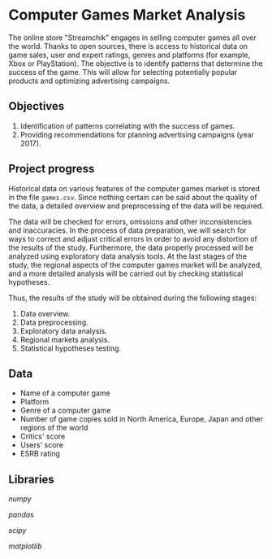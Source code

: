 # Computer Games Market Analysis

The online store "Streamchik" engages in selling computer games all over the world. Thanks to open sources, there is access to historical data on game sales, user and 
expert ratings, genres and platforms (for example, Xbox or PlayStation). The objective is to identify patterns that determine the success of the game. This will allow 
for selecting potentially popular products and optimizing advertising campaigns.

## Objectives

1. Identification of patterns correlating with the success of games.
2. Providing recommendations for planning advertising campaigns (year 2017).

## Project progress

Historical data on various features of the computer games market is stored in the file `games.csv`. Since nothing certain can be said about 
the quality of the data, a detailed overview and preprocessing of the data will be required. 

The data will be checked for errors, omissions and other inconsistencies and inaccuracies. In the process of data preparation, we will search for ways to 
correct and adjust critical errors in order to avoid any distortion of the results of the study. Furthermore, the data properly processed will be analyzed using 
exploratory data analysis tools. At the last stages of the study, the regional aspects of the computer games market will be analyzed, and a more detailed 
analysis will be carried out by checking statistical hypotheses.

Thus, the results of the study will be obtained during the following stages:

1. Data overview.
2. Data preprocessing.
3. Exploratory data analysis.
4. Regional markets analysis.
5. Statistical hypotheses testing.

## Data

* Name of a computer game
* Platform
* Genre of a computer game
* Number of game copies sold in North America, Europe, Japan and other regions of the world
* Critics' score
* Users' score
* ESRB rating

## Libraries

*numpy*

*pandas*

*scipy*

*matplotlib*
